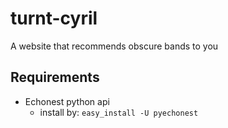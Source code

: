turnt-cyril
===========

A website that recommends obscure bands to you

Requirements
------------
- Echonest python api
  - install by:
      ```easy_install -U pyechonest```
